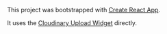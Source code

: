 This project was bootstrapped with [Create React App](https://github.com/facebook/create-react-app).

It uses the [Cloudinary Upload Widget](https://cloudinary.com/documentation/upload_widget) directly.